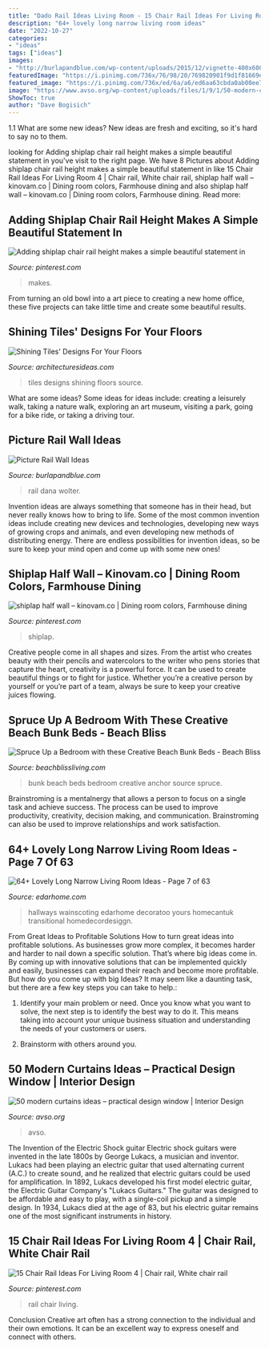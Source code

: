 ```yaml
---
title: "Dado Rail Ideas Living Room - 15 Chair Rail Ideas For Living Room 4"
description: "64+ lovely long narrow living room ideas"
date: "2022-10-27"
categories:
- "ideas"
tags: ["ideas"]
images:
- "http://burlapandblue.com/wp-content/uploads/2015/12/vignette-400x600.jpg"
featuredImage: "https://i.pinimg.com/736x/76/98/20/769820901f9d1f81669e1af1411d4a24.jpg"
featured_image: "https://i.pinimg.com/736x/ed/6a/a6/ed6aa63cbda0ab00ee7334d37a86c896.jpg"
image: "https://www.avso.org/wp-content/uploads/files/1/9/1/50-modern-curtains-ideas-practical-design-window-6-191.jpg"
ShowToc: true
author: "Dave Bogisich"
---
```



1.1 What are some new ideas?
New ideas are fresh and exciting, so it's hard to say no to them.

	

		
looking for Adding shiplap chair rail height makes a simple beautiful statement in you've visit to the right page. We have 8 Pictures about Adding shiplap chair rail height makes a simple beautiful statement in like 15 Chair Rail Ideas For Living Room 4 | Chair rail, White chair rail, shiplap half wall – kinovam.co | Dining room colors, Farmhouse dining and also shiplap half wall – kinovam.co | Dining room colors, Farmhouse dining. Read more:
		
    
## Adding Shiplap Chair Rail Height Makes A Simple Beautiful Statement In

<img loading=lazy src="https://i.pinimg.com/736x/76/98/20/769820901f9d1f81669e1af1411d4a24.jpg" onerror="this.onerror=null;this.src='https://tse3.mm.bing.net/th?id=OIP.0wQfUxk3cU_xwWyL4M11awHaJ3&amp;pid=15.1';" alt="Adding shiplap chair rail height makes a simple beautiful statement in">

_Source: pinterest.com_

>makes. 

	

From turning an old bowl into a art piece to creating a new home office, these five projects can take little time and create some beautiful results.

    
## Shining Tiles&#039; Designs For Your Floors

<img loading=lazy src="http://architecturesideas.com/wp-content/uploads/2017/08/16-16.jpg" onerror="this.onerror=null;this.src='https://tse1.mm.bing.net/th?id=OIP.T3FDEoxpgEGUubGA2jj8uQHaFO&amp;pid=15.1';" alt="Shining Tiles&#039; Designs For Your Floors">

_Source: architecturesideas.com_

>tiles designs shining floors source. 

	

What are some ideas?
Some ideas for ideas include: creating a leisurely walk, taking a nature walk, exploring an art museum, visiting a park, going for a bike ride, or taking a driving tour.

    
## Picture Rail Wall Ideas

<img loading=lazy src="http://burlapandblue.com/wp-content/uploads/2015/12/vignette-400x600.jpg" onerror="this.onerror=null;this.src='https://tse4.mm.bing.net/th?id=OIP.61i18bYSabqh6HX_tnAHsgAAAA&amp;pid=15.1';" alt="Picture Rail Wall Ideas">

_Source: burlapandblue.com_

>rail dana wolter. 

	

Invention ideas are always something that someone has in their head, but never really knows how to bring to life. Some of the most common invention ideas include creating new devices and technologies, developing new ways of growing crops and animals, and even developing new methods of distributing energy. There are endless possibilities for invention ideas, so be sure to keep your mind open and come up with some new ones!

    
## Shiplap Half Wall – Kinovam.co | Dining Room Colors, Farmhouse Dining

<img loading=lazy src="https://i.pinimg.com/736x/ed/6a/a6/ed6aa63cbda0ab00ee7334d37a86c896.jpg" onerror="this.onerror=null;this.src='https://tse2.mm.bing.net/th?id=OIP.hTyk0CpV2ZvmX8VPuhOiowHaJ3&amp;pid=15.1';" alt="shiplap half wall – kinovam.co | Dining room colors, Farmhouse dining">

_Source: pinterest.com_

>shiplap. 

	

Creative people come in all shapes and sizes. From the artist who creates beauty with their pencils and watercolors to the writer who pens stories that capture the heart, creativity is a powerful force. It can be used to create beautiful things or to fight for justice. Whether you’re a creative person by yourself or you’re part of a team, always be sure to keep your creative juices flowing.

    
## Spruce Up A Bedroom With These Creative Beach Bunk Beds - Beach Bliss

<img loading=lazy src="https://beachblissliving.com/wp-content/uploads/2017/11/1-lux-anchor-from-neilsen.jpg" onerror="this.onerror=null;this.src='https://tse4.mm.bing.net/th?id=OIP.uEAO2T25DNuoKuIlfqLrBgHaJ4&amp;pid=15.1';" alt="Spruce Up a Bedroom with these Creative Beach Bunk Beds - Beach Bliss">

_Source: beachblissliving.com_

>bunk beach beds bedroom creative anchor source spruce. 

	

Brainstroming is a mentalnergy that allows a person to focus on a single task and achieve success. The process can be used to improve productivity, creativity, decision making, and communication. Brainstroming can also be used to improve relationships and work satisfaction.

    
## 64+ Lovely Long Narrow Living Room Ideas - Page 7 Of 63

<img loading=lazy src="https://edarhome.com/wp-content/uploads/2019/01/64-LOVELY-LONG-NARROW-LIVING-ROOM-IDEAS-56.jpg" onerror="this.onerror=null;this.src='https://tse1.mm.bing.net/th?id=OIP.4G8AxLGPdBYZug8eiYCSyQHaLN&amp;pid=15.1';" alt="64+ Lovely Long Narrow Living Room Ideas - Page 7 of 63">

_Source: edarhome.com_

>hallways wainscoting edarhome decoratoo yours homecantuk transitional homedecordesiggn. 

	

From Great Ideas to Profitable Solutions
How to turn great ideas into profitable solutions. As businesses grow more complex, it becomes harder and harder to nail down a specific solution. That’s where big ideas come in. By coming up with innovative solutions that can be implemented quickly and easily, businesses can expand their reach and become more profitable.
But how do you come up with big Ideas? It may seem like a daunting task, but there are a few key steps you can take to help.:

1) Identify your main problem or need. Once you know what you want to solve, the next step is to identify the best way to do it. This means taking into account your unique business situation and understanding the needs of your customers or users.

2) Brainstorm with others around you.

    
## 50 Modern Curtains Ideas – Practical Design Window | Interior Design

<img loading=lazy src="https://www.avso.org/wp-content/uploads/files/1/9/1/50-modern-curtains-ideas-practical-design-window-6-191.jpg" onerror="this.onerror=null;this.src='https://tse4.mm.bing.net/th?id=OIP.xpvawCMr_KiUe4KnMUerWAHaJ4&amp;pid=15.1';" alt="50 modern curtains ideas – practical design window | Interior Design">

_Source: avso.org_

>avso. 

	

The Invention of the Electric Shock guitar
Electric shock guitars were invented in the late 1800s by George Lukacs, a musician and inventor. Lukacs had been playing an electric guitar that used alternating current (A.C.) to create sound, and he realized that electric guitars could be used for amplification. In 1892, Lukacs developed his first model electric guitar, the Electric Guitar Company's "Lukacs Guitars." The guitar was designed to be affordable and easy to play, with a single-coil pickup and a simple design. In 1934, Lukacs died at the age of 83, but his electric guitar remains one of the most significant instruments in history.

    
## 15 Chair Rail Ideas For Living Room 4 | Chair Rail, White Chair Rail

<img loading=lazy src="https://i.pinimg.com/736x/20/2c/84/202c84b3a6f6fce71ed60aec44ae05c4.jpg" onerror="this.onerror=null;this.src='https://tse2.mm.bing.net/th?id=OIP.830TTuWS1pznFt-U6U9cMwAAAA&amp;pid=15.1';" alt="15 Chair Rail Ideas For Living Room 4 | Chair rail, White chair rail">

_Source: pinterest.com_

>rail chair living. 

	

Conclusion
Creative art often has a strong connection to the individual and their own emotions. It can be an excellent way to express oneself and connect with others.

